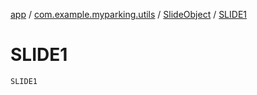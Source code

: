 [app](../../index.md) / [com.example.myparking.utils](../index.md) / [SlideObject](index.md) / [SLIDE1](./-s-l-i-d-e1.md)

# SLIDE1

`SLIDE1`